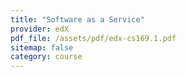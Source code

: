 ```yaml
---
title: "Software as a Service"
provider: edX
pdf_file: /assets/pdf/edx-cs169.1.pdf
sitemap: false
category: course
---
```

